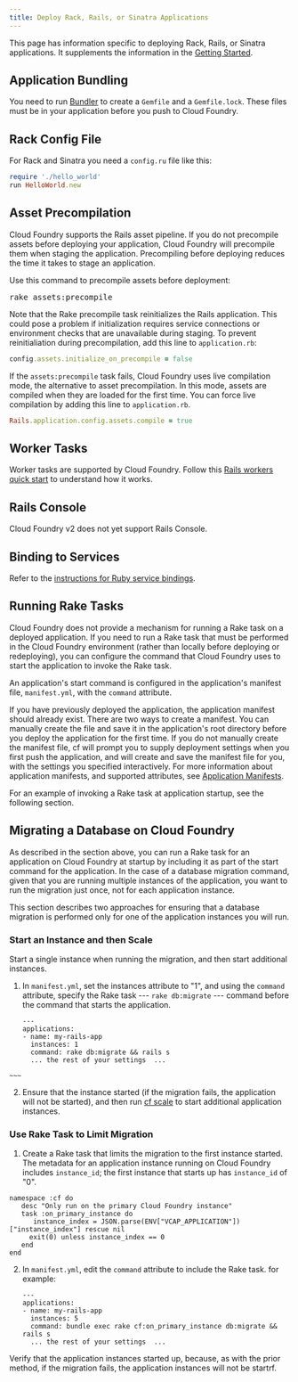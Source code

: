 ```yaml
---
title: Deploy Rack, Rails, or Sinatra Applications
---
```


This page has information specific to deploying  Rack, Rails, or Sinatra applications.  It supplements the information in the [Getting Started](../../../dotcom/getting-started.html).

## <a id='bundler'></a> Application Bundling ##

You need to run <a href="http://gembundler.com/">Bundler</a> to create a `Gemfile` and a `Gemfile.lock`. These files must be in your application before you push to Cloud Foundry.

## <a id='config'></a> Rack Config File ##

For Rack and Sinatra you need a `config.ru` file like this:

~~~ruby
require './hello_world'
run HelloWorld.new
~~~

## <a id='precompile'></a> Asset Precompilation ##

Cloud Foundry supports the Rails asset pipeline. If you do not precompile assets before deploying your application, Cloud Foundry will precompile them when staging the application. Precompiling before deploying reduces the time it takes to stage an application. 

Use this command to precompile assets before deployment:

<pre class="terminal">
rake assets:precompile
</pre>


Note that the Rake precompile task reinitializes the Rails application. This could pose a problem if initialization requires service connections or environment checks that are unavailable during staging. To prevent reinitialiation during precompilation, add this line to `application.rb`:

~~~ruby
config.assets.initialize_on_precompile = false
~~~

If the `assets:precompile` task fails, Cloud Foundry uses live compilation mode, the alternative to asset precompilation. In this mode, assets are compiled when they are loaded for the first time. You can force live compilation by adding this line to `application.rb`.

~~~ruby
Rails.application.config.assets.compile = true
~~~

## <a id='workers'></a> Worker Tasks ##

Worker tasks are supported by Cloud Foundry. Follow this [Rails workers quick start](rails-running-worker-tasks.html) to understand how it works.

## <a id='console'></a> Rails Console ##

Cloud Foundry v2 does not yet support Rails Console.

## <a id='services'></a> Binding to Services ##

Refer to the [instructions for Ruby service bindings](../../services/ruby-service-bindings.html).

## <a id='rake'></a> Running Rake Tasks ##

Cloud Foundry does not provide a mechanism for running a Rake task on a deployed application.
If you need to run a Rake task that must be performed in the Cloud Foundry environment (rather than locally before deploying or redeploying), you can configure the command that Cloud Foundry uses to start the application to invoke the Rake task.  

An application's start command is configured in the application's manifest file, `manifest.yml`, with the `command` attribute. 

If you have previously deployed the application, the application manifest should already exist. There are two ways to create a manifest. You can manually create the file and save it in the application's root directory before you deploy the application for the first time. If you do not manually create the manifest file, cf will prompt you to supply deployment settings when you first push the application, and will create and save the manifest file for you, with the settings  you specified interactively. For more information about application manifests, and supported attributes, see [Application Manifests](/docs/using/deploying-apps/manifest.html).

For an example of invoking a Rake task at application startup, see the following section.

## <a id='migrate'></a>Migrating a Database on Cloud Foundry ##

As described in the section above, you can run a Rake task for an application on Cloud Foundry at startup by including it as part of the start command for the application. In the case of a database migration command, given that you are running multiple instances of the application, you want to run the migration just once, not for each application instance.

This section describes two approaches for ensuring that a database migration is performed only for one of the application instances you will run.  

### <a id='start-scale'></a>Start an Instance and then Scale ###

 Start a single instance when running the migration, and then start additional instances.  

  1. In `manifest.yml`, set the instances attribute to "1", and using the `command` attribute, specify the Rake task --- `rake db:migrate` --- command before the command that starts the application.   

     ~~~
     ---
     applications:
     - name: my-rails-app
       instances: 1
       command: rake db:migrate && rails s
       ... the rest of your settings  ...
    ~~~

  2. Ensure that the instance started (if the migration fails, the application will not be started), and then run [cf scale](/docs/using/managing-apps/cf/index.html#scale) to start additional application instances. 

### <a id='task'></a>Use Rake Task to Limit Migration ###

1. Create a Rake task that limits the migration to the first instance started.  The metadata for an application instance running on Cloud Foundry includes `instance_id`; the first instance that starts up has `instance_id` of "0".

  ~~~
  namespace :cf do
     desc "Only run on the primary Cloud Foundry instance"
     task :on_primary_instance do
        instance_index = JSON.parse(ENV["VCAP_APPLICATION"])["instance_index"] rescue nil
       exit(0) unless instance_index == 0
     end
  end
~~~

2. In `manifest.yml`, edit the `command` attribute to include the Rake task. for example:

     ~~~
     ---
     applications:
     - name: my-rails-app
       instances: 5
       command: bundle exec rake cf:on_primary_instance db:migrate && rails s
       ... the rest of your settings  ...
     ~~~

 Verify that the application instances started up, because, as with the prior method, if the migration fails, the application instances will not be startrf.



